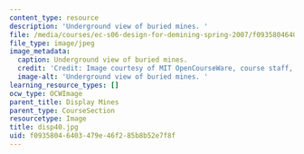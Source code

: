 ```yaml
---
content_type: resource
description: 'Underground view of buried mines. '
file: /media/courses/ec-s06-design-for-demining-spring-2007/f09358046403479e46f285b8b52e7f8f_disp40.jpg
file_type: image/jpeg
image_metadata:
  caption: Underground view of buried mines.
  credit: 'Credit: Image courtesy of MIT OpenCourseWare, course staff, and students.'
  image-alt: 'Underground view of buried mines. '
learning_resource_types: []
ocw_type: OCWImage
parent_title: Display Mines
parent_type: CourseSection
resourcetype: Image
title: disp40.jpg
uid: f0935804-6403-479e-46f2-85b8b52e7f8f
---
```

